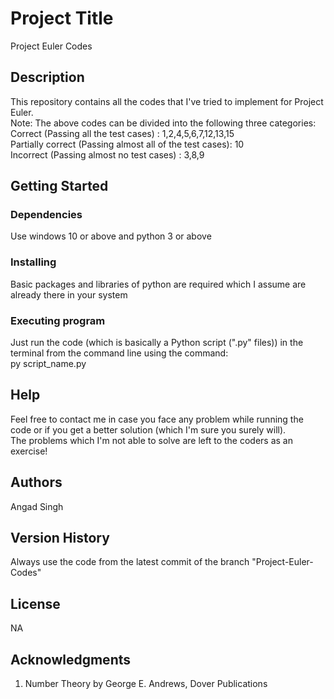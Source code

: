 # Project Title

Project Euler Codes

## Description

This repository contains all the codes that I've tried to implement for Project Euler.  
Note: The above codes can be divided into the following three categories:  
Correct (Passing all the test cases)                    : 1,2,4,5,6,7,12,13,15  
Partially correct (Passing almost all of the test cases): 10  
Incorrect (Passing almost no test cases)                : 3,8,9

## Getting Started

### Dependencies

Use windows 10 or above and python 3 or above

### Installing

Basic packages and libraries of python are required which I assume are already there in your system

### Executing program

Just run the code (which is basically a Python script (".py" files)) in the terminal from the command line using the command:  
py script_name.py

## Help

Feel free to contact me in case you face any problem while running the code or if you get a better solution (which I'm sure you surely will).  
The problems which I'm not able to solve are left to the coders as an exercise!

## Authors

Angad Singh

## Version History

Always use the code from the latest commit of the branch "Project-Euler-Codes"

## License

NA

## Acknowledgments
1. Number Theory by George E. Andrews, Dover Publications

